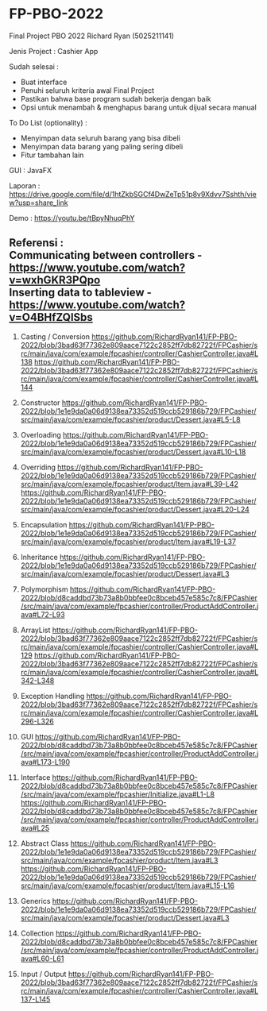 # FP-PBO-2022
Final Project PBO 2022
Richard Ryan (5025211141)


Jenis Project : Cashier App

Sudah selesai : 
- Buat interface
- Penuhi seluruh kriteria awal Final Project
- Pastikan bahwa base program sudah bekerja dengan baik
- Opsi untuk menambah & menghapus barang untuk dijual secara manual

To Do List (optionality) : 
- Menyimpan data seluruh barang yang bisa dibeli
- Menyimpan data barang yang paling sering dibeli
- Fitur tambahan lain

GUI : JavaFX

Laporan : https://drive.google.com/file/d/1htZkbSGCf4DwZeTp51p8v9Xdvv7Sshth/view?usp=share_link

Demo : https://youtu.be/tBpyNhuqPhY

Referensi :  
Communicating between controllers - https://www.youtube.com/watch?v=wxhGKR3PQpo  
Inserting data to tableview - https://www.youtube.com/watch?v=O4BHfZQlSbs
---
1. Casting / Conversion
https://github.com/RichardRyan141/FP-PBO-2022/blob/3bad63f77362e809aace7122c2852ff7db82722f/FPCashier/src/main/java/com/example/fpcashier/controller/CashierController.java#L138
https://github.com/RichardRyan141/FP-PBO-2022/blob/3bad63f77362e809aace7122c2852ff7db82722f/FPCashier/src/main/java/com/example/fpcashier/controller/CashierController.java#L144

2. Constructor
https://github.com/RichardRyan141/FP-PBO-2022/blob/1e1e9da0a06d9138ea73352d519ccb529186b729/FPCashier/src/main/java/com/example/fpcashier/product/Dessert.java#L5-L8

3. Overloading
https://github.com/RichardRyan141/FP-PBO-2022/blob/1e1e9da0a06d9138ea73352d519ccb529186b729/FPCashier/src/main/java/com/example/fpcashier/product/Dessert.java#L10-L18

4. Overriding
https://github.com/RichardRyan141/FP-PBO-2022/blob/1e1e9da0a06d9138ea73352d519ccb529186b729/FPCashier/src/main/java/com/example/fpcashier/product/Item.java#L39-L42
https://github.com/RichardRyan141/FP-PBO-2022/blob/1e1e9da0a06d9138ea73352d519ccb529186b729/FPCashier/src/main/java/com/example/fpcashier/product/Dessert.java#L20-L24

5. Encapsulation
https://github.com/RichardRyan141/FP-PBO-2022/blob/1e1e9da0a06d9138ea73352d519ccb529186b729/FPCashier/src/main/java/com/example/fpcashier/product/Item.java#L19-L37

6. Inheritance
https://github.com/RichardRyan141/FP-PBO-2022/blob/1e1e9da0a06d9138ea73352d519ccb529186b729/FPCashier/src/main/java/com/example/fpcashier/product/Dessert.java#L3

7. Polymorphism
https://github.com/RichardRyan141/FP-PBO-2022/blob/d8caddbd73b73a8b0bbfee0c8bceb457e585c7c8/FPCashier/src/main/java/com/example/fpcashier/controller/ProductAddController.java#L72-L93

8. ArrayList
https://github.com/RichardRyan141/FP-PBO-2022/blob/3bad63f77362e809aace7122c2852ff7db82722f/FPCashier/src/main/java/com/example/fpcashier/controller/CashierController.java#L129
https://github.com/RichardRyan141/FP-PBO-2022/blob/3bad63f77362e809aace7122c2852ff7db82722f/FPCashier/src/main/java/com/example/fpcashier/controller/CashierController.java#L342-L348

9. Exception Handling
https://github.com/RichardRyan141/FP-PBO-2022/blob/3bad63f77362e809aace7122c2852ff7db82722f/FPCashier/src/main/java/com/example/fpcashier/controller/CashierController.java#L296-L326

10. GUI
https://github.com/RichardRyan141/FP-PBO-2022/blob/d8caddbd73b73a8b0bbfee0c8bceb457e585c7c8/FPCashier/src/main/java/com/example/fpcashier/controller/ProductAddController.java#L173-L190

11. Interface
https://github.com/RichardRyan141/FP-PBO-2022/blob/d8caddbd73b73a8b0bbfee0c8bceb457e585c7c8/FPCashier/src/main/java/com/example/fpcashier/Initialize.java#L1-L8
https://github.com/RichardRyan141/FP-PBO-2022/blob/d8caddbd73b73a8b0bbfee0c8bceb457e585c7c8/FPCashier/src/main/java/com/example/fpcashier/controller/ProductAddController.java#L25

12. Abstract Class
https://github.com/RichardRyan141/FP-PBO-2022/blob/1e1e9da0a06d9138ea73352d519ccb529186b729/FPCashier/src/main/java/com/example/fpcashier/product/Item.java#L3
https://github.com/RichardRyan141/FP-PBO-2022/blob/1e1e9da0a06d9138ea73352d519ccb529186b729/FPCashier/src/main/java/com/example/fpcashier/product/Item.java#L15-L16

13. Generics
https://github.com/RichardRyan141/FP-PBO-2022/blob/1e1e9da0a06d9138ea73352d519ccb529186b729/FPCashier/src/main/java/com/example/fpcashier/product/Dessert.java#L3

14. Collection
https://github.com/RichardRyan141/FP-PBO-2022/blob/d8caddbd73b73a8b0bbfee0c8bceb457e585c7c8/FPCashier/src/main/java/com/example/fpcashier/controller/ProductAddController.java#L60-L61

15. Input / Output
https://github.com/RichardRyan141/FP-PBO-2022/blob/3bad63f77362e809aace7122c2852ff7db82722f/FPCashier/src/main/java/com/example/fpcashier/controller/CashierController.java#L137-L145
